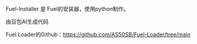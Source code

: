 Fuel-Installer 是 Fuel的安装器，使用python制作。 

由豆包AI生成代码 

Fuel Loader的Github：https://github.com/AS50SB/Fuel-Loader/tree/main 
